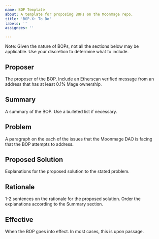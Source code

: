 ```yaml
---
name: BOP Template
about: A template for proposing BOPs on the Moonmage repo.
title: 'BOP-X: To Do'
labels: ''
assignees: ''

---
```


Note: Given the nature of BOPs, not all the sections below may be applicable. Use your discretion to determine what to include.

## Proposer

The proposer of the BOP. Include an Etherscan verified message from an address that has at least 0.1% Mage ownership.

## Summary

A summary of the BOP. Use a bulleted list if necessary.

## Problem

A paragraph on the each of the issues that the Moonmage DAO is facing that the BOP attempts to address. 

## Proposed Solution

Explanations for the proposed solution to the stated problem.

## Rationale

1-2 sentences on the rationale for the proposed solution. Order the explanations according to the Summary section.

## Effective

When the BOP goes into effect. In most cases, this is upon passage.
